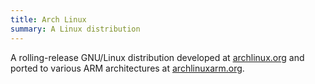 ```yaml
---
title: Arch Linux
summary: A Linux distribution
---
```


A rolling-release GNU/Linux distribution developed at
[archlinux.org](http://archlinux.org/) and ported to various ARM architectures at
[archlinuxarm.org](http://archlinuxarm.org/).
